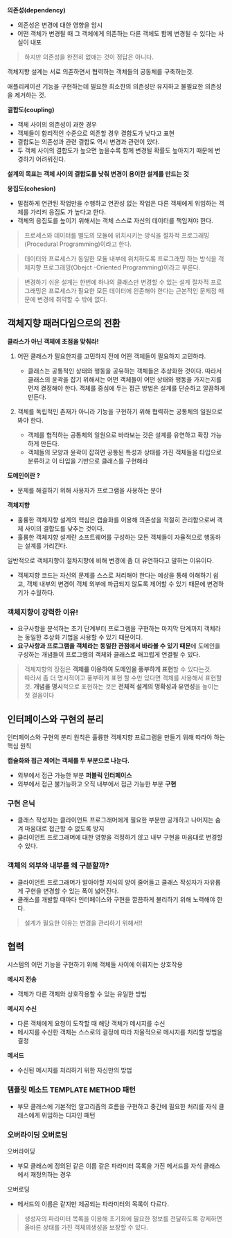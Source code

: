 **의존성(dependency)**

- 의존성은 변경에 대한 영향을 암시
- 어떤 객체가 변경될 때 그 객체에게 의존하는 다른 객체도 함께 변경될 수 있다는 사실이 내포

> 하지만 의존성을 완전히 없애는 것이 정답은 아니다.

객체지향 설계는 서로 의존하면서 협력하는 객체들의 공동체를 구축하는것.

애플리케이션 기능을 구현하는데 필요한 최소한의 의존성만 유지하고 불필요한 의존성을 제거하는 것.
>

**결합도(coupling)**

- 객체 사이의 의존성이 과한 경우
- 객체들이 합리적인 수준으로 의존할 경우 결합도가 낮다고 표현
- 결합도는 의존성과 관련 결합도 역시 변경과 관련이 있다.
- 두 객체 사이의 결합도가 높으면 높을수록 함께 변경될 확률도 높아지기 때문에 변경하기 어려워진다.

**설계의 목표는 객체 사이의 결합도를 낮춰 변경이 용이한 설계를 만드는 것**

**응집도(cohesion)**

- 밀접하게 연관된 작업만을 수행하고 연관성 없는 작업은 다른 객체에게 위임하는 객체를 가리켜 응집도 가 높다고 한다.
- 객체의 응집도를 높이기 위해서는 객체 스스로 자신의 데이터를 책임져야 한다.

> 프로세스와 데이터를 별도의 모듈에 위치시키는 방식을 절차적 프로그래밍(Procedural Programming)이라고 한다.
>

> 데이터와 프로세스가 동일한 모듈 내부에 위치하도록 프로그래밍 하는 방식을 객체지향 프로그래밍(Obejct -Oriented Programming)이라고 부른다.
>

> 변경하기 쉬운 설계는 한번에 하나의 클래스만 변경할 수 있는 설계
절차적 프로그래밍은 프로세스가 필요한 모든 데이터에 읜존해야 한다는 근본적인 문제점 때문에 변경에 취약할 수 밖에 없다.
>

## 객체지향 패러다임으로의 전환

**클라스가 아닌 객체에 초점을 맞춰라!**

1. 어떤 클래스가 필요한지를 고민하지 전에 어떤 객체들이 필요하지 고민하라.
   - 클래스는 공통적인 상태와 행동을 공유하는 객체들은 추상화한 것이다.
     따라서 클래스의 윤곽을 잡기 위해서는 어떤 객체들이 어떤 상태와 행동을 가지는지를 먼저 결정해야 한다.
     객체를 중심에 두는 접근 방법은 설계를 단순하고 깔끔하게 만든다.

2. 객체를 독립적인 존재가 아니라 기능을 구현하기 위해 협력하는 공통체의 일원으로 봐야 한다.
   - 객체를 협적하는 공통체의 일원으로 바라보는 것은 설계를 유연하고 확장 가능하게 만든다.
   - 객체들의 모양과 윤곽이 잡히면 공통된 특성과 상태를 가진 객체들을 타입으로 분류하고 이 타입을 기반으로 클래스를 구현해라

**도메인이란 ?**

- 문제를 해결하기 위해 사용자가 프로그램을 사용하는 분야

**객체지향**

- 훌륭한 객체지향 설계의 핵심은 캡슐화를 이용해 의존성을 적절히 관리함으로써 객체 사이의 결합도를 낮추는 것이다.
- 훌륭한 객체지향 설계란 소프트웨어를 구성하는 모든 객체들이 자율적으로 행동하는 설계를 가리킨다.

일반적으로 객체지향이 절차지향에 비해 변경에 좀 더 유연하다고 말하는 이유이다.
- 객체지향 코드는 자신의 문제를 스스로 처리해야 한다는 예상을 통해 이해하기 쉽고, 객체 내부의 변경이 객체 외부에 파급되지 않도록 제어할 수 있기 때문에 변경하기가 수월하다.

### 객체지향이 강력한 이유!

- 요구사항을 분석하는 초기 단계부터 프로그램을 구현하는 마지막 단계까지 객체라는 동일한 추상화 기법을 사용할 수 있기 때문이다.
- **요구사항과 프로그램을 객체라는 동일한 관점에서 바라볼 수 있기 때문**에 도메인을 구성하는 개념들이 프로그램의 객체와 클래스로 매끄럽게 연결될 수 있다.

> 객체지향의 장점은 **객체를 이용하여 도메인을 풍부하게 표현**할 수 있다는것. </br>
따라서 좀 더 명시적이고 풍부하게 표현 할 수만 있다면 객체를 사용해서 표현할 것.
**개념을 명시**적으로 표현하는 것은 **전체적 설계의 명확성과 유연성**을 높이는 첫 걸음이다


## 인터페이스와 구현의 분리

인터페이스와 구현의 분리 원칙은 훌륭한 객체지향 프로그램을 만들기 위해 따라야 하는 핵심 원칙

**캡슐화와 접근 제어는 객체를 두 부분으로 나눈다.**

- 외부에서 접근 가능한 부분 **퍼블릭 인터페이스**
- 외부에서 접근 불가능하고 오직 내부에서 접근 가능한 부분 **구현**

### 구현 은닉

- 클래스 작성자는 클라이언트 프로그래머에게 필요한 부분만 공개하고 나머지는 숨겨
  마음대로 접근할 수 없도록 방지
- 클라이언트 프로그래머에 대한 영향을 걱정하기 않고 내부 구현을 마음대로 변경할 수 있다.

### 객체의 외부와 내부를 왜 구분할까?

- 클라이언트 프로그래머가 알아야할 지식의 양이 줄어들고 클래스 작성자가 자유롭게 구현을 변경할 수 있는 폭이 넓어진다.
- 클래스를 개발할 때마다 인터페이스와 구현을 깔끔하게 불리하기 위해 노력해야 한다.

> 설계가 필요한 이유는 변경을 관리하기 위해서!!
>

## 협력

시스템의 어떤 기능을 구현하기 위해 객체들 사이에 이뤄지는 상호작용

**메시지 전송**

- 객체가 다른 객체와 상호작용할 수 있는 유일한 방법

**메시지 수신**

- 다른 객체에게 요청이 도착할 때 해당 객체가 메시지를 수신
- 메시지를 수신한 객체는 스스로의 결정에 따라 자율적으로 메시지를 처리할 방법을 결정

**메서드**

- 수신된 메시지를 처리하기 위한 자신만의 방법

### 템플릿 메소드 TEMPLATE METHOD 패턴

- 부모 클래스에 기본적인 알고리즘의 흐름을 구현하고 중간에 필요한 처리를 자식 클래스에게 위임하는 디자인 패턴

### 오버라이딩 오버로딩

오버라이딩

- 부모 클래스에 정의된 같은 이름 같은 파라미터 목록을 가진 메서드를 자식 클래스에서 재정의하는 경우

오버로딩

- 메서드의 이름은 같지만 제공되는 파라미터의 목록이 다르다.

> 생성자의 파라미터 목록을 이용해 초기화에 필요한 정보를 전달하도록 강제하면 올바른 상태를 가진 객체의생성을 보장할 수 있다.

